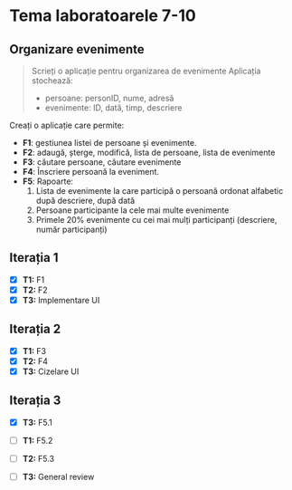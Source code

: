 # Tema laboratoarele 7-10

## Organizare evenimente
>Scrieți o aplicație pentru organizarea de evenimente
>Aplicația stochează:
>- persoane: personID, nume, adresă
>- evenimente: ID, dată, timp, descriere

Creați o aplicație care permite:
 - **F1**: gestiunea listei de persoane și evenimente.
 - **F2**: adaugă, șterge, modifică, lista de persoane, lista de evenimente
 - **F3**: căutare persoane, căutare evenimente
 - **F4**: Înscriere persoană la eveniment.
 - **F5**: Rapoarte: 
    1. Lista de evenimente la care participă o persoană ordonat alfabetic după descriere, după dată
    2. Persoane participante la cele mai multe evenimente
    3. Primele 20% evenimente cu cei mai mulți participanți (descriere, număr participanți)

## Iterația 1
 - [x] **T1:** F1
 - [x] **T2:** F2
 - [x] **T3:** Implementare UI

## Iterația 2
 - [x] **T1:** F3
 - [x] **T2:** F4
 - [x] **T3:** Cizelare UI 
## Iterația 3
 - [x] **T3:** F5.1
 - [ ] **T1:** F5.2
 - [ ] **T2:** F5.3
 - [ ] **T3:** General review

